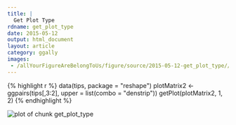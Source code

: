 ```yaml
---
title: |
  Get Plot Type
rdname: get_plot_type
date: 2015-05-12
output: html_document
layout: article
category: ggally
images:
 - /allYourFigureAreBelongToUs/figure/source/2015-05-12-get_plot_type//get_plot_type-1.png
---
```





{% highlight r %}
data(tips, package = "reshape")
 plotMatrix2 <- ggpairs(tips[,3:2], upper = list(combo = "denstrip"))
 getPlot(plotMatrix2, 1, 2)
{% endhighlight %}

![plot of chunk get_plot_type](/allYourFigureAreBelongToUs/figure/source/2015-05-12-get_plot_type/get_plot_type-1.png) 